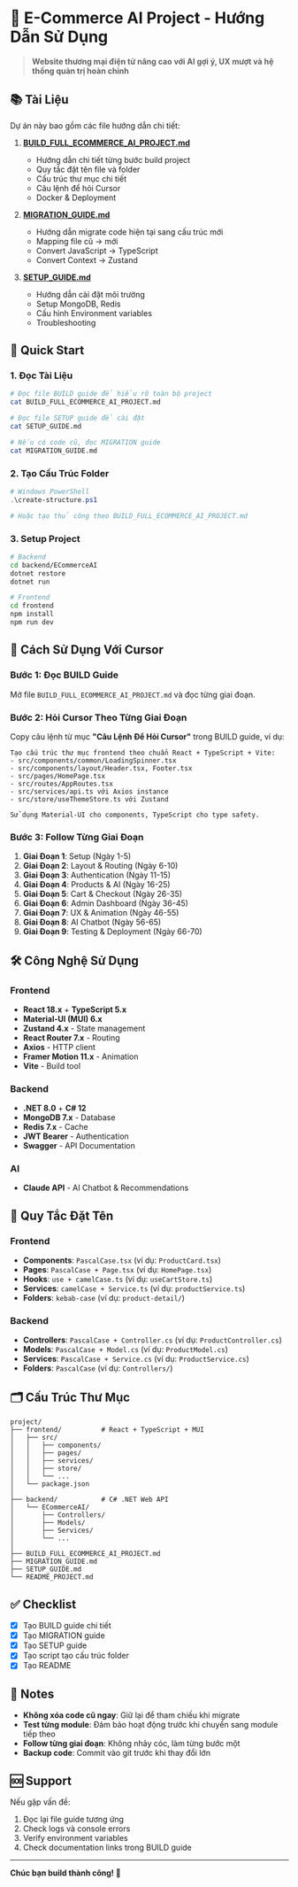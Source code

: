 # 🛒 E-Commerce AI Project - Hướng Dẫn Sử Dụng

> **Website thương mại điện tử nâng cao với AI gợi ý, UX mượt và hệ thống quản trị hoàn chỉnh**

## 📚 Tài Liệu

Dự án này bao gồm các file hướng dẫn chi tiết:

1. **[BUILD_FULL_ECOMMERCE_AI_PROJECT.md](./BUILD_FULL_ECOMMERCE_AI_PROJECT.md)**
   - Hướng dẫn chi tiết từng bước build project
   - Quy tắc đặt tên file và folder
   - Cấu trúc thư mục chi tiết
   - Câu lệnh để hỏi Cursor
   - Docker & Deployment

2. **[MIGRATION_GUIDE.md](./MIGRATION_GUIDE.md)**
   - Hướng dẫn migrate code hiện tại sang cấu trúc mới
   - Mapping file cũ → mới
   - Convert JavaScript → TypeScript
   - Convert Context → Zustand

3. **[SETUP_GUIDE.md](./SETUP_GUIDE.md)**
   - Hướng dẫn cài đặt môi trường
   - Setup MongoDB, Redis
   - Cấu hình Environment variables
   - Troubleshooting

## 🚀 Quick Start

### 1. Đọc Tài Liệu

```bash
# Đọc file BUILD guide để hiểu rõ toàn bộ project
cat BUILD_FULL_ECOMMERCE_AI_PROJECT.md

# Đọc file SETUP guide để cài đặt
cat SETUP_GUIDE.md

# Nếu có code cũ, đọc MIGRATION guide
cat MIGRATION_GUIDE.md
```

### 2. Tạo Cấu Trúc Folder

```powershell
# Windows PowerShell
.\create-structure.ps1

# Hoặc tạo thủ công theo BUILD_FULL_ECOMMERCE_AI_PROJECT.md
```

### 3. Setup Project

```bash
# Backend
cd backend/ECommerceAI
dotnet restore
dotnet run

# Frontend
cd frontend
npm install
npm run dev
```

## 📖 Cách Sử Dụng Với Cursor

### Bước 1: Đọc BUILD Guide

Mở file `BUILD_FULL_ECOMMERCE_AI_PROJECT.md` và đọc từng giai đoạn.

### Bước 2: Hỏi Cursor Theo Từng Giai Đoạn

Copy câu lệnh từ mục **"Câu Lệnh Để Hỏi Cursor"** trong BUILD guide, ví dụ:

```
Tạo cấu trúc thư mục frontend theo chuẩn React + TypeScript + Vite:
- src/components/common/LoadingSpinner.tsx
- src/components/layout/Header.tsx, Footer.tsx
- src/pages/HomePage.tsx
- src/routes/AppRoutes.tsx
- src/services/api.ts với Axios instance
- src/store/useThemeStore.ts với Zustand

Sử dụng Material-UI cho components, TypeScript cho type safety.
```

### Bước 3: Follow Từng Giai Đoạn

1. **Giai Đoạn 1**: Setup (Ngày 1-5)
2. **Giai Đoạn 2**: Layout & Routing (Ngày 6-10)
3. **Giai Đoạn 3**: Authentication (Ngày 11-15)
4. **Giai Đoạn 4**: Products & AI (Ngày 16-25)
5. **Giai Đoạn 5**: Cart & Checkout (Ngày 26-35)
6. **Giai Đoạn 6**: Admin Dashboard (Ngày 36-45)
7. **Giai Đoạn 7**: UX & Animation (Ngày 46-55)
8. **Giai Đoạn 8**: AI Chatbot (Ngày 56-65)
9. **Giai Đoạn 9**: Testing & Deployment (Ngày 66-70)

## 🛠️ Công Nghệ Sử Dụng

### Frontend
- **React 18.x** + **TypeScript 5.x**
- **Material-UI (MUI) 6.x**
- **Zustand 4.x** - State management
- **React Router 7.x** - Routing
- **Axios** - HTTP client
- **Framer Motion 11.x** - Animation
- **Vite** - Build tool

### Backend
- **.NET 8.0** + **C# 12**
- **MongoDB 7.x** - Database
- **Redis 7.x** - Cache
- **JWT Bearer** - Authentication
- **Swagger** - API Documentation

### AI
- **Claude API** - AI Chatbot & Recommendations

## 📐 Quy Tắc Đặt Tên

### Frontend
- **Components**: `PascalCase.tsx` (ví dụ: `ProductCard.tsx`)
- **Pages**: `PascalCase + Page.tsx` (ví dụ: `HomePage.tsx`)
- **Hooks**: `use + camelCase.ts` (ví dụ: `useCartStore.ts`)
- **Services**: `camelCase + Service.ts` (ví dụ: `productService.ts`)
- **Folders**: `kebab-case` (ví dụ: `product-detail/`)

### Backend
- **Controllers**: `PascalCase + Controller.cs` (ví dụ: `ProductController.cs`)
- **Models**: `PascalCase + Model.cs` (ví dụ: `ProductModel.cs`)
- **Services**: `PascalCase + Service.cs` (ví dụ: `ProductService.cs`)
- **Folders**: `PascalCase` (ví dụ: `Controllers/`)

## 🗂️ Cấu Trúc Thư Mục

```
project/
├── frontend/          # React + TypeScript + MUI
│   ├── src/
│   │   ├── components/
│   │   ├── pages/
│   │   ├── services/
│   │   ├── store/
│   │   └── ...
│   └── package.json
│
├── backend/           # C# .NET Web API
│   └── ECommerceAI/
│       ├── Controllers/
│       ├── Models/
│       ├── Services/
│       └── ...
│
├── BUILD_FULL_ECOMMERCE_AI_PROJECT.md
├── MIGRATION_GUIDE.md
├── SETUP_GUIDE.md
└── README_PROJECT.md
```

## ✅ Checklist

- [x] Tạo BUILD guide chi tiết
- [x] Tạo MIGRATION guide
- [x] Tạo SETUP guide
- [x] Tạo script tạo cấu trúc folder
- [x] Tạo README

## 📝 Notes

- **Không xóa code cũ ngay**: Giữ lại để tham chiếu khi migrate
- **Test từng module**: Đảm bảo hoạt động trước khi chuyển sang module tiếp theo
- **Follow từng giai đoạn**: Không nhảy cóc, làm từng bước một
- **Backup code**: Commit vào git trước khi thay đổi lớn

## 🆘 Support

Nếu gặp vấn đề:
1. Đọc lại file guide tương ứng
2. Check logs và console errors
3. Verify environment variables
4. Check documentation links trong BUILD guide

---

**Chúc bạn build thành công! 🚀**

